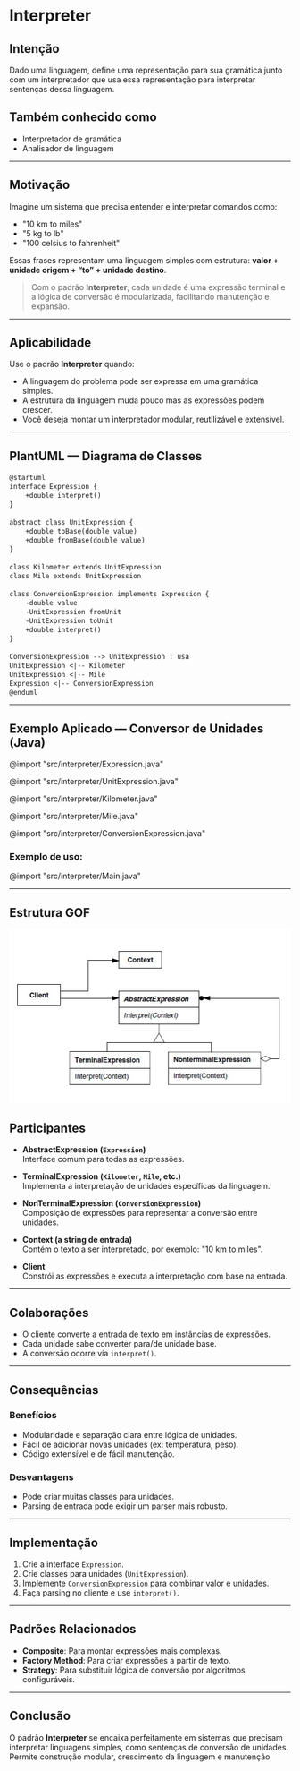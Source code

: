 # Interpreter

## Intenção  
Dado uma linguagem, define uma representação para sua gramática junto com um interpretador que usa essa representação para interpretar sentenças dessa linguagem.

## Também conhecido como  
- Interpretador de gramática  
- Analisador de linguagem  

---

## Motivação  

Imagine um sistema que precisa entender e interpretar comandos como:

- "10 km to miles"  
- "5 kg to lb"  
- "100 celsius to fahrenheit"

Essas frases representam uma linguagem simples com estrutura: **valor + unidade origem + “to” + unidade destino**.

> Com o padrão **Interpreter**, cada unidade é uma expressão terminal e a lógica de conversão é modularizada, facilitando manutenção e expansão.

---

## Aplicabilidade

Use o padrão **Interpreter** quando:

- A linguagem do problema pode ser expressa em uma gramática simples.
- A estrutura da linguagem muda pouco mas as expressões podem crescer.
- Você deseja montar um interpretador modular, reutilizável e extensível.

---

## PlantUML — Diagrama de Classes

```plantuml
@startuml
interface Expression {
    +double interpret()
}

abstract class UnitExpression {
    +double toBase(double value)
    +double fromBase(double value)
}

class Kilometer extends UnitExpression
class Mile extends UnitExpression

class ConversionExpression implements Expression {
    -double value
    -UnitExpression fromUnit
    -UnitExpression toUnit
    +double interpret()
}

ConversionExpression --> UnitExpression : usa
UnitExpression <|-- Kilometer
UnitExpression <|-- Mile
Expression <|-- ConversionExpression
@enduml
```

---

## Exemplo Aplicado — Conversor de Unidades (Java)

@import "src/interpreter/Expression.java"

@import "src/interpreter/UnitExpression.java"

@import "src/interpreter/Kilometer.java"

@import "src/interpreter/Mile.java"

@import "src/interpreter/ConversionExpression.java"



### Exemplo de uso:
@import "src/interpreter/Main.java"

---


## Estrutura GOF
![Estrutura GOF](./src/interpreter/interpreter_gof.jpg)

## Participantes

- **AbstractExpression (`Expression`)**  
  Interface comum para todas as expressões.

- **TerminalExpression (`Kilometer`, `Mile`, etc.)**  
  Implementa a interpretação de unidades específicas da linguagem.

- **NonTerminalExpression (`ConversionExpression`)**  
  Composição de expressões para representar a conversão entre unidades.

- **Context (a string de entrada)**  
  Contém o texto a ser interpretado, por exemplo: "10 km to miles".

- **Client**  
  Constrói as expressões e executa a interpretação com base na entrada.

---

## Colaborações

- O cliente converte a entrada de texto em instâncias de expressões.
- Cada unidade sabe converter para/de unidade base.
- A conversão ocorre via `interpret()`.

---

## Consequências

### Benefícios

- Modularidade e separação clara entre lógica de unidades.
- Fácil de adicionar novas unidades (ex: temperatura, peso).
- Código extensível e de fácil manutenção.

### Desvantagens

- Pode criar muitas classes para unidades.
- Parsing de entrada pode exigir um parser mais robusto.

---

## Implementação

1. Crie a interface `Expression`.
2. Crie classes para unidades (`UnitExpression`).
3. Implemente `ConversionExpression` para combinar valor e unidades.
4. Faça parsing no cliente e use `interpret()`.

---

## Padrões Relacionados

- **Composite**: Para montar expressões mais complexas.
- **Factory Method**: Para criar expressões a partir de texto.
- **Strategy**: Para substituir lógica de conversão por algoritmos configuráveis.

---

## Conclusão

O padrão **Interpreter** se encaixa perfeitamente em sistemas que precisam interpretar linguagens simples, como sentenças de conversão de unidades.  
Permite construção modular, crescimento da linguagem e manutenção